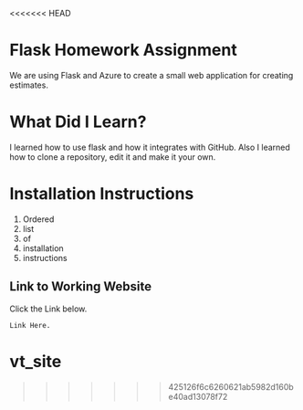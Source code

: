 <<<<<<< HEAD
# Flask Homework Assignment
We are using Flask and Azure to create a small web application for creating estimates.


# What Did I Learn?
I learned how to use flask and how it integrates with GitHub. Also I learned how to clone a repository, edit it and make it your own. 


# Installation Instructions
1. Ordered
2. list
3. of 
4. installation 
5. instructions


## Link to Working Website

Click the Link below.

```
Link Here.
```

# vt_site
>>>>>>> 425126f6c6260621ab5982d160be40ad13078f72
